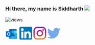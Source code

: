 ### Hi there, my name is Siddharth <img src="https://media.giphy.com/media/hvRJCLFzcasrR4ia7z/giphy.gif" width="35px">
<p align="left"> <img src="https://komarev.com/ghpvc/?username=Sid722&label=Views&color=blue&style=plastic" alt="views" /> </p>

<a href="mailto: sid.sinha722@outlook.com"><img src="outlook.jpeg" width="40px" /></a>
<a href="https://linkedin.com/in/sinha-siddharth"><img src="linkedin.svg" width="40px" /></a>
<a href="https://www.instagram.com/siddharth_.sinha"><img src="instagram.svg" width="40px" /></a>
<a href="https://twitter.com/ssinha"><img src="twitter.svg" width="40px" /></a>




<!--
**Sid722/Sid722** is a ✨ _special_ ✨ repository because its `README.md` (this file) appears on your GitHub profile.

Here are some ideas to get you started:

- 🔭 I’m currently working on ...
- 🌱 I’m currently learning ...
- 👯 I’m looking to collaborate on ...
- 🤔 I’m looking for help with ...
- 💬 Ask me about ...
- 📫 How to reach me: ...
- 😄 Pronouns: ...
- ⚡ Fun fact: ...
-->
